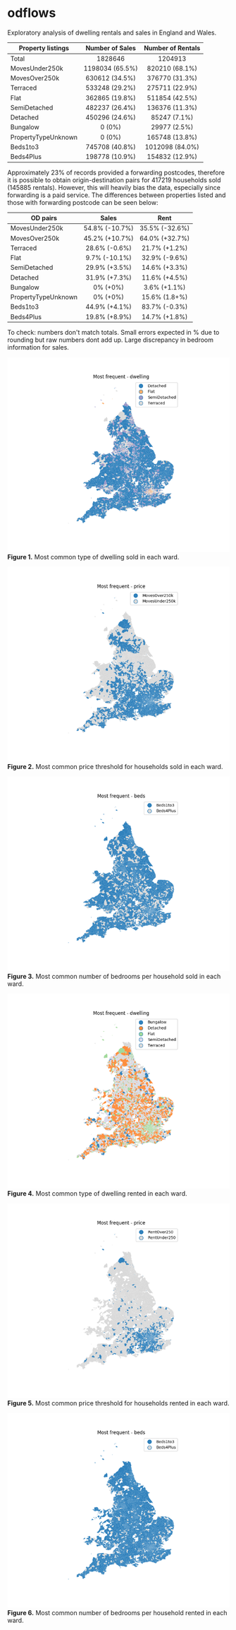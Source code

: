 # odflows

Exploratory analysis of dwelling rentals and sales in England and Wales.

|Property listings  |Number of Sales  |Number of Rentals| 
|-------------------|:---------------:|:---------------:| 
|Total              | 1828646         |  1204913        | 
|MovesUnder250k     | 1198034 (65.5%) |   820210 (68.1%)|
|MovesOver250k      |  630612 (34.5%) |   376770 (31.3%)|
|Terraced           |  533248 (29.2%) |   275711 (22.9%)|
|Flat               |  362865 (19.8%) |   511854 (42.5%)|
|SemiDetached       |  482237 (26.4%) |   136376 (11.3%)|
|Detached           |  450296 (24.6%) |    85247 (7.1%) |
|Bungalow           |       0 (0%)    |    29977 (2.5%) |
|PropertyTypeUnknown|       0 (0%)    |   165748 (13.8%)|
|Beds1to3           |  745708 (40.8%) |  1012098 (84.0%)|
|Beds4Plus          |  198778 (10.9%) |   154832 (12.9%)|

Approximately 23% of records provided a forwarding postcodes, therefore it is possible to obtain origin-destination pairs for 417219 households sold (145885 rentals). However, this will heavily bias the data, especially since forwarding is a paid service. The differences between properties listed and those with forwarding postcode can be seen below:

| OD pairs          | Sales          | Rent           |
|-------------------|:--------------:|:--------------:|
|MovesUnder250k     | 54.8% (-10.7%) | 35.5% (-32.6%) | 
|MovesOver250k      | 45.2% (+10.7%) | 64.0% (+32.7%) | 
|Terraced           | 28.6% (-0.6%)  | 21.7% (+1.2%)  | 
|Flat               |  9.7% (-10.1%) | 32.9% (-9.6%)  | 
|SemiDetached       | 29.9% (+3.5%)  | 14.6% (+3.3%)  |
|Detached           | 31.9% (+7.3%)  | 11.6% (+4.5%)  |
|Bungalow           |    0% (+0%)    |  3.6% (+1.1%)  |
|PropertyTypeUnknown|    0% (+0%)    | 15.6% (1.8+%)  |
|Beds1to3           | 44.9% (+4.1%)  | 83.7% (-0.3%)  |
|Beds4Plus          | 19.8% (+8.9%)  | 14.7% (+1.8%)  |

To check: numbers don't match totals. Small errors expected in % due to rounding but raw numbers dont add up. Large discrepancy in bedroom information for sales.

![sales_dwelling](img/sales_category_dwelling.png)    
**Figure 1.** Most common type of dwelling sold in each ward.

![sales_price](img/sales_category_price.png)    
**Figure 2.** Most common price threshold for households sold in each ward.

![sales_beds](img/sales_category_beds.png)    
**Figure 3.** Most common number of bedrooms per household sold in each ward.

![rentals_dwelling](img/rentals_category_dwelling.png)    
**Figure 4.** Most common type of dwelling rented in each ward.

![rentals_price](img/rentals_category_price.png)    
**Figure 5.** Most common price threshold for households rented in each ward.

![rentals_beds](img/rentals_category_beds.png)    
**Figure 6.** Most common number of bedrooms per household rented in each ward.
